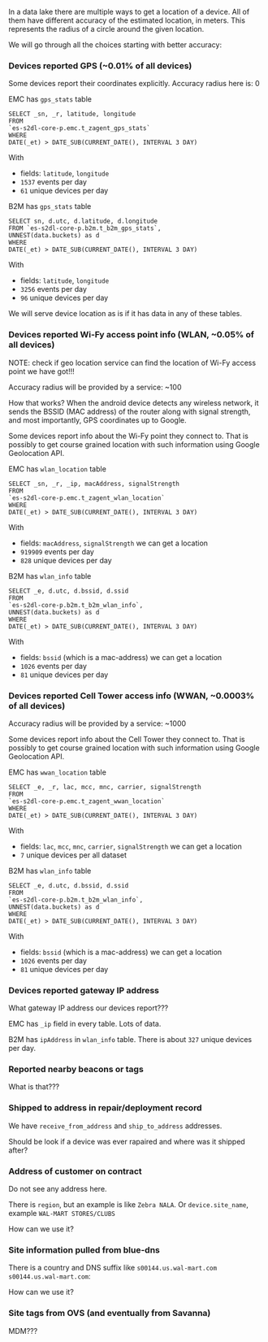 In a data lake there are multiple ways to get a location of a device.
All of them have different accuracy of the estimated location, in meters.
This represents the radius of a circle around the given location.

We will go through all the choices
starting with better accuracy:

### Devices reported GPS (~0.01% of all devices)

Some devices report their coordinates explicitly.
Accuracy radius here is: 0

EMC has  `gps_stats` table

```
SELECT _sn, _r, latitude, longitude
FROM
`es-s2dl-core-p.emc.t_zagent_gps_stats`
WHERE
DATE(_et) > DATE_SUB(CURRENT_DATE(), INTERVAL 3 DAY)
```

With
- fields: `latitude`, `longitude`
- `1537` events per day
- `61` unique devices per day


B2M has `gps_stats` table

```
SELECT sn, d.utc, d.latitude, d.longitude
FROM `es-s2dl-core-p.b2m.t_b2m_gps_stats`,
UNNEST(data.buckets) as d
WHERE
DATE(_et) > DATE_SUB(CURRENT_DATE(), INTERVAL 3 DAY)
```

With
- fields: `latitude`, `longitude`
- `3256` events per day
- `96` unique devices per day

We will serve device location as is if it has data in any of these tables.


### Devices reported Wi-Fy access point info (WLAN, ~0.05% of all devices)

NOTE: check if geo location service can find the location of Wi-Fy access point we have got!!!

Accuracy radius will be provided by a service: ~100

How that works? When the android device detects any wireless network,
it sends the BSSID (MAC address) of the router along with signal strength,
and most importantly, GPS coordinates up to Google.

Some devices report info about the Wi-Fy point they connect to.
That is possibly to get course grained location with such information
using Google Geolocation API.

EMC has `wlan_location` table

```
SELECT _sn, _r, _ip, macAddress, signalStrength
FROM
`es-s2dl-core-p.emc.t_zagent_wlan_location`
WHERE
DATE(_et) > DATE_SUB(CURRENT_DATE(), INTERVAL 3 DAY)
```

With
- fields: `macAddress`, `signalStrength` we can get a location
- `919909` events per day
- `828` unique devices per day


B2M has `wlan_info` table

```
SELECT _e, d.utc, d.bssid, d.ssid
FROM
`es-s2dl-core-p.b2m.t_b2m_wlan_info`,
UNNEST(data.buckets) as d
WHERE
DATE(_et) > DATE_SUB(CURRENT_DATE(), INTERVAL 3 DAY)
```

With
- fields: `bssid` (which is a mac-address) we can get a location
- `1026` events per day
- `81` unique devices per day


### Devices reported Cell Tower access info (WWAN, ~0.0003% of all devices)

Accuracy radius will be provided by a service: ~1000

Some devices report info about the Cell Tower they connect to.
That is possibly to get course grained location with such information
using Google Geolocation API.

EMC has `wwan_location` table

```
SELECT _e, _r, lac, mcc, mnc, carrier, signalStrength
FROM
`es-s2dl-core-p.emc.t_zagent_wwan_location`
WHERE
DATE(_et) > DATE_SUB(CURRENT_DATE(), INTERVAL 3 DAY)
```

With
- fields: `lac`, `mcc`, `mnc`, `carrier`, `signalStrength` we can get a location
- `7` unique devices per all dataset


B2M has `wlan_info` table

```
SELECT _e, d.utc, d.bssid, d.ssid
FROM
`es-s2dl-core-p.b2m.t_b2m_wlan_info`,
UNNEST(data.buckets) as d
WHERE
DATE(_et) > DATE_SUB(CURRENT_DATE(), INTERVAL 3 DAY)
```

With
- fields: `bssid` (which is a mac-address) we can get a location
- `1026` events per day
- `81` unique devices per day


### Devices reported gateway IP address

What gateway IP address our devices report???

EMC has `_ip` field in every table. Lots of data.

B2M has `ipAddress` in `wlan_info` table. There is about `327` unique devices per day.


### Reported nearby beacons or tags

What is that???

### Shipped to address in repair/deployment record

We have `receive_from_address` and `ship_to_address`
addresses.

Should be look if a device was ever rapaired and where
was it shipped after?

### Address of customer on contract

Do not see any address here.

There is `region`, but an example is like `Zebra NALA`.
Or `device.site_name`, example `WAL-MART STORES/CLUBS`

How can we use it?


### Site information pulled from blue-dns

There is a country and DNS suffix like `s00144.us.wal-mart.com s00144.us.wal-mart.com`:

How can we use it?

### Site tags from OVS (and eventually from Savanna)

MDM???
